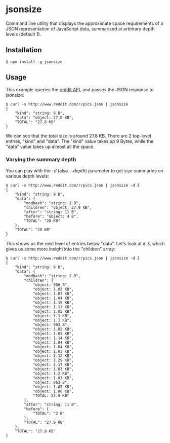 # jsonsize
Command line utility that displays the approximate space requirements of a JSON representation of JavaScript
data, summarized at arbitrary depth levels (default 1).

## Installation

```
$ npm install -g jsonsize
```

## Usage
This example queries the [reddit API](https://github.com/reddit/reddit/wiki/JSON), and passes the JSON response to
jsonsize:
```
$ curl -s http://www.reddit.com/r/pics.json | jsonsize
{
    "kind": "string: 9 B",
    "data": "object: 27.8 KB",
    "TOTAL": "27.8 KB"
}
```
We can see that the total size is around 27.8 KB. There are 2 top-level entries, "kind" and "data". The "kind" value
takes up 9 Bytes, while the "data" value takes up almost all the space.

### Varying the summary depth
You can play with the _-d_ (also _--depth_) parameter to get size summaries on various depth levels:
```
$ curl -s http://www.reddit.com/r/pics.json | jsonsize -d 2
{
    "kind": "string: 9 B",
    "data": {
        "modhash": "string: 2 B",
        "children": "object: 27.9 KB",
        "after": "string: 11 B",
        "before": "object: 4 B",
        "TOTAL": "28 KB"
    },
    "TOTAL": "28 KB"
}
```
This shows us the next level of entries below "data". Let's look at `d 3`, which gives us some more insight into
the "children" array:
```
$ curl -s http://www.reddit.com/r/pics.json | jsonsize -d 2
{
    "kind": "string: 9 B",
    "data": {
        "modhash": "string: 2 B",
        "children": [
            "object: 986 B",
            "object: 1.02 KB",
            "object: 1.07 KB",
            "object: 1.04 KB",
            "object: 1.19 KB",
            "object: 1.13 KB",
            "object: 1.05 KB",
            "object: 1.1 KB",
            "object: 1.1 KB",
            "object: 903 B",
            "object: 1.02 KB",
            "object: 1.05 KB",
            "object: 1.14 KB",
            "object: 1.04 KB",
            "object: 1.04 KB",
            "object: 1.03 KB",
            "object: 1.12 KB",
            "object: 2.29 KB",
            "object: 1.17 KB",
            "object: 1.03 KB",
            "object: 1.2 KB",
            "object: 1.03 KB",
            "object: 963 B",
            "object: 1.05 KB",
            "object: 1.06 KB",
            "TOTAL: 27.9 KB"
        ],
        "after": "string: 11 B",
        "before": {
            "TOTAL": "2 B"
        },
        "TOTAL": "27.9 KB"
    },
    "TOTAL": "27.9 KB"
}
```


